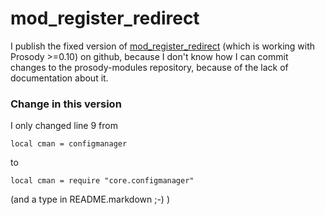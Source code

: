 # mod_register_redirect
I publish the fixed version of [mod_register_redirect](https://modules.prosody.im/mod_register_redirect.html) (which is working with Prosody >=0.10) on github, because I don't know how I can commit changes to the prosody-modules repository, because of the lack of documentation about it.

### Change in this version
I only changed line 9 from

`local cman = configmanager`

to

`local cman = require "core.configmanager"`

(and a type in README.markdown ;-) )
